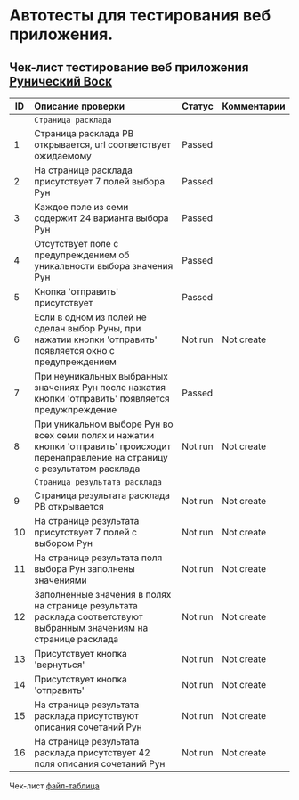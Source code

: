 # Автотесты для тестирования веб приложения.
## Чек-лист тестирование веб приложения [ Рунический Воск ](https://github.com/ShulgaAnatoly/Runicheskiy_Vosk_Django)

| ID	| Описание проверки	| Статус	| Комментарии |
| --- | :------------------------------------------------ | ------------ | --------------- |
| | `Страница расклада` |
| 1	| Страница расклада РВ открывается, url соответствует ожидаемому | Passed |
| 2	| На странице расклада присутствует 7 полей выбора Рун | Passed |
| 3	| Каждое поле из семи  содержит 24 варианта выбора Рун | Passed |
| 4	| Отсутствует поле с предупреждением об уникальности выбора значения Рун | Passed |
| 5	| Кнопка 'отправить' присутствует | Passed |
| 6	| Если в одном из полей не сделан выбор Руны, при нажатии кнопки  'отправить' появляется окно с предупреждением | Not run | Not create |
| 7	| При неуникальных выбранных значениях Рун после нажатия кнопки 'отправить' появляется предужпреждение  | Passed |
| 8	| При уникальном выборе Рун во всех семи полях и нажатии кнопки 'отправить' происходит перенаправление на страницу с результатом расклада | Not run | Not create |
| | `Страница результата расклада`
| 9	| Страница результата расклада РВ открывается | Not run | Not create |
| 10	| На странице результата присутствует 7 полей с выбором Рун | Not run | Not create |
| 11	| На странице результата поля выбора Рун заполнены значениями | Not run | Not create |
| 12	| Заполненные значения в полях на странице результата расклада соответствуют выбранным значениям на странице расклада | Not run | Not create |
| 13	| Присутствует кнопка 'вернуться' | Not run | Not create |
| 14	| Присутствует кнопка 'отправить' | Not run | Not create |
| 15	| На странице результата расклада присутствуют описания сочетаний Рун | Not run | Not create |
| 16	| На странице результата расклада присутствует 42 поля описания сочетаний Рун | Not run | Not create |

Чек-лист [файл-таблица](https://docs.google.com/spreadsheets/d/1m6oP6VYK0GKUC-gxtU0M7WirFdPzayiiBnQJhSJzLlI/edit?usp=sharing) 
